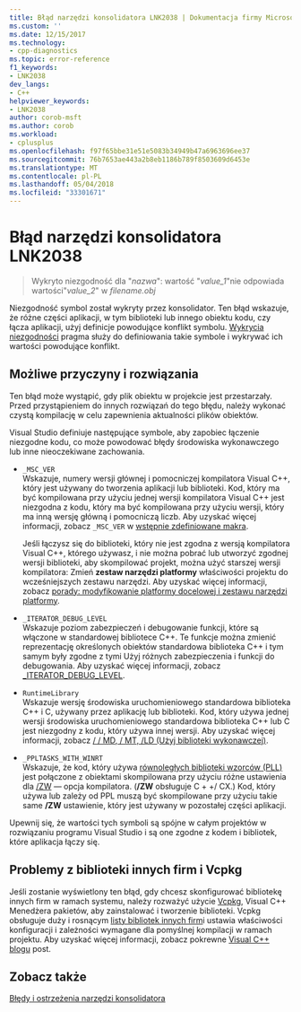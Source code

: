 ```yaml
---
title: Błąd narzędzi konsolidatora LNK2038 | Dokumentacja firmy Microsoft
ms.custom: ''
ms.date: 12/15/2017
ms.technology:
- cpp-diagnostics
ms.topic: error-reference
f1_keywords:
- LNK2038
dev_langs:
- C++
helpviewer_keywords:
- LNK2038
author: corob-msft
ms.author: corob
ms.workload:
- cplusplus
ms.openlocfilehash: f97f65bbe31e51e5083b34949b47a6963696ee37
ms.sourcegitcommit: 76b7653ae443a2b8eb1186b789f8503609d6453e
ms.translationtype: MT
ms.contentlocale: pl-PL
ms.lasthandoff: 05/04/2018
ms.locfileid: "33301671"
---
```

# <a name="linker-tools-error-lnk2038"></a>Błąd narzędzi konsolidatora LNK2038

> Wykryto niezgodność dla "*nazwa*": wartość "*value_1*"nie odpowiada wartości"*value_2*" w *filename.obj*

Niezgodność symbol został wykryty przez konsolidator. Ten błąd wskazuje, że różne części aplikacji, w tym biblioteki lub innego obiektu kodu, czy łącza aplikacji, użyj definicje powodujące konflikt symbolu. [Wykrycia niezgodności](../../preprocessor/detect-mismatch.md) pragma służy do definiowania takie symbole i wykrywać ich wartości powodujące konflikt.

## <a name="possible-causes-and-solutions"></a>Możliwe przyczyny i rozwiązania

Ten błąd może wystąpić, gdy plik obiektu w projekcie jest przestarzały. Przed przystąpieniem do innych rozwiązań do tego błędu, należy wykonać czystą kompilację w celu zapewnienia aktualności plików obiektów.

Visual Studio definiuje następujące symbole, aby zapobiec łączenie niezgodne kodu, co może powodować błędy środowiska wykonawczego lub inne nieoczekiwane zachowania.

- `_MSC_VER`  
   Wskazuje, numery wersji głównej i pomocniczej kompilatora Visual C++, który jest używany do tworzenia aplikacji lub biblioteki. Kod, który ma być kompilowana przy użyciu jednej wersji kompilatora Visual C++ jest niezgodna z kodu, który ma być kompilowana przy użyciu wersji, który ma inną wersję główną i pomocniczą liczb. Aby uzyskać więcej informacji, zobacz `_MSC_VER` w [wstępnie zdefiniowane makra](../../preprocessor/predefined-macros.md).

   Jeśli łączysz się do biblioteki, który nie jest zgodna z wersją kompilatora Visual C++, którego używasz, i nie można pobrać lub utworzyć zgodnej wersji biblioteki, aby skompilować projekt, można użyć starszej wersji kompilatora: Zmień **zestaw narzędzi platformy** właściwości projektu do wcześniejszych zestawu narzędzi. Aby uzyskać więcej informacji, zobacz [porady: modyfikowanie platformy docelowej i zestawu narzędzi platformy](../../build/how-to-modify-the-target-framework-and-platform-toolset.md).

- `_ITERATOR_DEBUG_LEVEL`  
   Wskazuje poziom zabezpieczeń i debugowanie funkcji, które są włączone w standardowej bibliotece C++. Te funkcje można zmienić reprezentację określonych obiektów standardowa biblioteka C++ i tym samym były zgodne z tymi Użyj różnych zabezpieczenia i funkcji do debugowania. Aby uzyskać więcej informacji, zobacz [_ITERATOR_DEBUG_LEVEL](../../standard-library/iterator-debug-level.md).

- `RuntimeLibrary`  
   Wskazuje wersję środowiska uruchomieniowego standardowa biblioteka C++ i C, używany przez aplikację lub biblioteki. Kod, który używa jednej wersji środowiska uruchomieniowego standardowa biblioteka C++ lub C jest niezgodny z kodu, który używa innej wersji. Aby uzyskać więcej informacji, zobacz [/ / MD, / MT, /LD (Użyj biblioteki wykonawczej)](../../build/reference/md-mt-ld-use-run-time-library.md).

- `_PPLTASKS_WITH_WINRT`  
   Wskazuje, że kod, który używa [równoległych biblioteki wzorców (PLL)](../../parallel/concrt/parallel-patterns-library-ppl.md) jest połączone z obiektami skompilowana przy użyciu różne ustawienia dla [/ZW](../../build/reference/zw-windows-runtime-compilation.md) — opcja kompilatora. (**/ZW** obsługuje C + +/ CX.) Kod, który używa lub zależy od PPL muszą być skompilowane przy użyciu takie same **/ZW** ustawienie, który jest używany w pozostałej części aplikacji.

Upewnij się, że wartości tych symboli są spójne w całym projektów w rozwiązaniu programu Visual Studio i są one zgodne z kodem i bibliotek, które aplikacja łączy się.

## <a name="third-party-library-issues-and-vcpkg"></a>Problemy z biblioteki innych firm i Vcpkg

Jeśli zostanie wyświetlony ten błąd, gdy chcesz skonfigurować bibliotekę innych firm w ramach systemu, należy rozważyć użycie [Vcpkg](../../vcpkg.md), Visual C++ Menedżera pakietów, aby zainstalować i tworzenie biblioteki. Vcpkg obsługuje duży i rosnącym [listy bibliotek innych firm](https://github.com/Microsoft/vcpkg/tree/master/ports)i ustawia właściwości konfiguracji i zależności wymagane dla pomyślnej kompilacji w ramach projektu. Aby uzyskać więcej informacji, zobacz pokrewne [Visual C++ blogu](https://blogs.msdn.microsoft.com/vcblog/2016/09/19/vcpkg-a-tool-to-acquire-and-build-c-open-source-libraries-on-windows/) post.

## <a name="see-also"></a>Zobacz także

[Błędy i ostrzeżenia narzędzi konsolidatora](../../error-messages/tool-errors/linker-tools-errors-and-warnings.md)